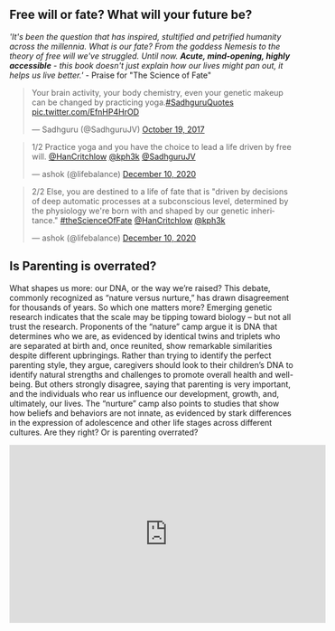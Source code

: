 <!-- title: Your Future and Yoga -->

## Free will or fate? What will your future be?

_'It's been the question that has inspired, stultified and petrified humanity across the millennia. What is our fate? From the goddess Nemesis to the theory of free will we've struggled. Until now. **Acute, mind-opening, highly accessible** - this book doesn't just explain how our lives might pan out, it helps us live better.'_
	- Praise for "The Science of Fate"


<blockquote class="twitter-tweet"><p lang="en" dir="ltr">Your brain activity, your body chemistry, even your genetic makeup can be changed by practicing yoga.<a href="https://twitter.com/hashtag/SadhguruQuotes?src=hash&amp;ref_src=twsrc%5Etfw">#SadhguruQuotes</a> <a href="https://t.co/EfnHP4HrOD">pic.twitter.com/EfnHP4HrOD</a></p>&mdash; Sadhguru (@SadhguruJV) <a href="https://twitter.com/SadhguruJV/status/920843219809783808?ref_src=twsrc%5Etfw">October 19, 2017</a></blockquote> <script async src="https://platform.twitter.com/widgets.js" charset="utf-8"></script>

<blockquote class="twitter-tweet"><p lang="en" dir="ltr">1/2 Practice yoga and you have the choice to lead a life driven by free will. <a href="https://twitter.com/HanCritchlow?ref_src=twsrc%5Etfw">@HanCritchlow</a> <a href="https://twitter.com/kph3k?ref_src=twsrc%5Etfw">@kph3k</a> <a href="https://twitter.com/SadhguruJV?ref_src=twsrc%5Etfw">@SadhguruJV</a></p>&mdash; ashok (@lifebalance) <a href="https://twitter.com/lifebalance/status/1337113176387645440?ref_src=twsrc%5Etfw">December 10, 2020</a></blockquote> <script async src="https://platform.twitter.com/widgets.js" charset="utf-8"></script>


<blockquote class="twitter-tweet"><p lang="en" dir="ltr">2/2 Else, you are destined to a life of fate that is &quot;driven by decisions of deep automatic processes at a subconscious level, determined by the physiology we&#39;re born with and shaped by our genetic inheritance.&quot; <a href="https://twitter.com/hashtag/theScienceOfFate?src=hash&amp;ref_src=twsrc%5Etfw">#theScienceOfFate</a> <a href="https://twitter.com/HanCritchlow?ref_src=twsrc%5Etfw">@HanCritchlow</a> <a href="https://twitter.com/kph3k?ref_src=twsrc%5Etfw">@kph3k</a></p>&mdash; ashok (@lifebalance) <a href="https://twitter.com/lifebalance/status/1337113754572521473?ref_src=twsrc%5Etfw">December 10, 2020</a></blockquote> <script async src="https://platform.twitter.com/widgets.js" charset="utf-8"></script>


## Is Parenting is overrated?

What shapes us more: our DNA, or the way we’re raised? This debate, commonly recognized as “nature versus nurture,” has drawn disagreement for thousands of years. So which one matters more? Emerging genetic research indicates that the scale may be tipping toward biology – but not all trust the research. Proponents of the “nature” camp argue it is DNA that determines who we are, as evidenced by identical twins and triplets who are separated at birth and, once reunited, show remarkable similarities despite different upbringings. Rather than trying to identify the perfect parenting style, they argue, caregivers should look to their children’s DNA to identify natural strengths and challenges to promote overall health and well-being. But others strongly disagree, saying that parenting is very important, and the individuals who rear us influence our development, growth, and, ultimately, our lives. The “nurture” camp also points to studies that show how beliefs and behaviors are not innate, as evidenced by stark differences in the expression of adolescence and other life stages across different cultures. Are they right? Or is parenting overrated?

<iframe width="560" height="315" src="https://www.youtube.com/embed/zpEEorMNe4M" frameborder="0" allow="accelerometer; autoplay; clipboard-write; encrypted-media; gyroscope; picture-in-picture" allowfullscreen></iframe>
